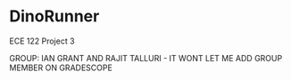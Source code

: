# DinoRunner
ECE 122 Project 3

GROUP: IAN GRANT AND RAJIT TALLURI - IT WONT LET ME ADD GROUP MEMBER ON GRADESCOPE

